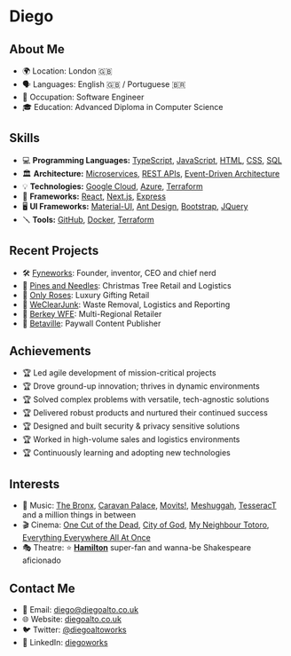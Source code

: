# Diego

## About Me
- 🌍 Location: London 🇬🇧
- 🗣️ Languages: English 🇬🇧 / Portuguese 🇧🇷
- 💼 Occupation: Software Engineer
- 🎓 Education: Advanced Diploma in Computer Science

## Skills
- 💻 **Programming Languages:** [TypeScript](https://www.typescriptlang.org/), [JavaScript](https://developer.mozilla.org/en-US/docs/Web/JavaScript), [HTML](https://developer.mozilla.org/en-US/docs/Web/HTML), [CSS](https://developer.mozilla.org/en-US/docs/Web/CSS), [SQL](https://www.w3schools.com/sql/)
- 🏛️ **Architecture:** [Microservices](https://microservices.io/), [REST APIs](https://restfulapi.net/), [Event-Driven Architecture](https://aws.amazon.com/event-driven-architecture/)
- 💡 **Technologies:** [Google Cloud](https://cloud.google.com/), [Azure](https://azure.microsoft.com/), [Terraform](https://www.terraform.io/)
- 🧰 **Frameworks:** [React](https://reactjs.org/), [Next.js](https://nextjs.org/), [Express](https://expressjs.com/)
- 🖥️ **UI Frameworks:** [Material-UI](https://mui.com/), [Ant Design](https://ant.design/), [Bootstrap](https://getbootstrap.com/), [JQuery](https://jquery.com/)
- 🪛 **Tools:** [GitHub](https://github.com/), [Docker](https://www.docker.com/), [Terraform](https://www.terraform.io/)

## Recent Projects
- 🛠️ [Fyneworks](https://fyne.works/): Founder, inventor, CEO and chief nerd
- 🎄 [Pines and Needles](https://www.pinesandneedles.com/): Christmas Tree Retail and Logistics
- 🌹 [Only Roses](https://www.only-roses.com/): Luxury Gifting Retail
- 🚛 [WeClearJunk](https://www.weclearjunk.com/): Waste Removal, Logistics and Reporting
- 🚰 [Berkey WFE](https://www.berkeywaterfilterseurope.com/): Multi-Regional Retailer
- 📔 [Betaville](https://www.betaville.co.uk/): Paywall Content Publisher

## Achievements

- 🏆️ Led agile development of mission-critical projects
- 🏆️ Drove ground-up innovation; thrives in dynamic environments
- 🏆️ Solved complex problems with versatile, tech-agnostic solutions
- 🏆️ Delivered robust products and nurtured their continued success
- 🏆️ Designed and built security & privacy sensitive solutions
- 🏆️ Worked in high-volume sales and logistics environments
- 🏆️ Continuously learning and adopting new technologies


## Interests

- 🤘 Music: [The Bronx](https://www.youtube.com/watch?v=Mliu59IJdEk), [Caravan Palace](https://www.youtube.com/watch?v=UbQgXeY_zi4), [Movits!](https://www.youtube.com/watch?v=LnaeImQ0TSg), [Meshuggah](https://www.youtube.com/watch?v=9IiP-Vdx_F8), [TesseracT](https://www.youtube.com/watch?v=XwBmhnkRGM8) and a million things in between
- 🎬️ Cinema: [One Cut of the Dead](https://www.youtube.com/watch?v=Du2XfUDfjN0), [City of God](https://www.youtube.com/watch?v=dcUOO4Itgmw), [My Neighbour Totoro](https://www.youtube.com/watch?v=92a7Hj0ijLs), [Everything Everywhere All At Once](https://www.youtube.com/watch?v=wxN1T1uxQ2g) 
- 🎭️ Theatre: ⭐️ **[Hamilton](https://www.youtube.com/watch?v=r1izVfVpBwE)** super-fan and wanna-be Shakespeare aficionado

## Contact Me
- 📧 Email: diego@diegoalto.co.uk
- 🌐 Website: [diegoalto.co.uk](https://www.diegoalto.co.uk)
- 🐦 Twitter: [@diegoaltoworks](https://x.com/diegoaltoworks)
- 💼 LinkedIn: [diegoworks](https://www.linkedin.com/in/diegoworks/)